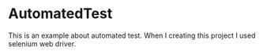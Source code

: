 # AutomatedTest

This is an example about automated test. When I creating this project I used selenium web driver.
